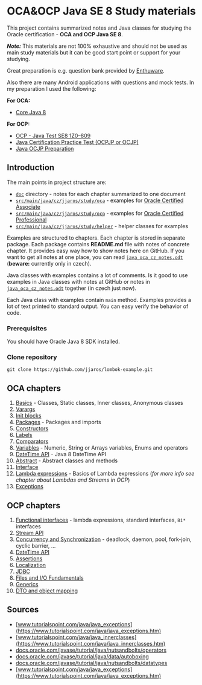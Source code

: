 # OCA&OCP Java SE 8 Study materials #
This project contains summarized notes and Java classes for studying the Oracle certification - **OCA and OCP Java SE 8**. 

**_Note:_** This materials are not 100% exhaustive and should not be used as main study materials 
but it can be good start point or support for your studying.

Great preparation is e.g. question bank provided by [Enthuware](https://enthuware.com/).

Also there are many Android applications with questions and mock tests. 
In my preparation I used the following:

**For OCA:**
* [Core Java 8](https://play.google.com/store/apps/details?id=com.eternal.soft.corejava8)

**For OCP:**
* [OCP - Java Test SE8 1Z0–809](https://play.google.com/store/apps/details?id=com.magycbytes.ocpjavatest)
* [Java Certification Practice Test (OCPJP or OCJP)](https://play.google.com/store/apps/details?id=shreeenavnath.software.com.java)
* [Java OCJP Preparation](https://play.google.com/store/apps/details?id=com.dooarsapp.ocjp)

## Introduction ##
The main points in project structure are:
* [`doc`](doc) directory - notes for each chapter summarized to one document
* [`src/main/java/cz/jjaros/study/oca`](src/main/java/cz/jjaros/study/oca) - examples for [Oracle Certified Associate](https://education.oracle.com/oracle-certified-associate-java-se-8-programmer/trackp_333)
* [`src/main/java/cz/jjaros/study/ocp`](src/main/java/cz/jjaros/study/ocp) - examples for [Oracle Certified Professional](https://education.oracle.com/oracle-certified-professional-java-se-8-programmer/trackp_357)
* [`src/main/java/cz/jjaros/study/helper`](src/main/java/cz/jjaros/study/helper) - helper classes for examples

Examples are structured to chapters. Each chapter is stored in separate package. 
Each package contains **README.md** file with notes of concrete chapter. 
It provides easy way how to show notes here on GitHub. 
If you want to get all notes at one place, you can read [`java_oca_cz_notes.odt`](doc/cz/java_oca_cz_notes.odt) (**beware:** currently only in czech). 

Java classes with examples contains a lot of comments. 
Is it good to use examples in Java classes with notes at GitHub or notes in [`java_oca_cz_notes.odt`](doc/cz/java_oca_cz_notes.odt) together (in czech just now).

Each Java class with examples contain `main` method. Examples provides a lot of text printed to standard output. 
You can easy verify the behavior of code. 

### Prerequisites ###
You should have Oracle Java 8 SDK installed.

### Clone repository ###
```
git clone https://github.com/jjaros/lombok-example.git
```

## OCA chapters ##
1. [Basics](src/main/java/cz/jjaros/study/oca/ch01_basics) - Classes, Static classes, Inner classes, Anonymous classes
2. [Varargs](src/main/java/cz/jjaros/study/oca/ch02_varargs)
3. [Init blocks](src/main/java/cz/jjaros/study/oca/ch03_initblocks)
4. [Packages](src/main/java/cz/jjaros/study/oca/ch04_packages) - Packages and imports
5. [Constructors](src/main/java/cz/jjaros/study/oca/ch05_constructors)
6. [Labels](src/main/java/cz/jjaros/study/oca/ch06_labels)
7. [Comparators](src/main/java/cz/jjaros/study/oca/ch07_comparators)
8. [Variables](src/main/java/cz/jjaros/study/oca/ch08_variables) - Numeric, String or Arrays variables, Enums and operators
9. [DateTime API](src/main/java/cz/jjaros/study/oca/ch09_datetime) - Java 8 DateTime API
10. [Abstract](src/main/java/cz/jjaros/study/oca/ch10_abstract) - Abstract classes and methods
11. [Interface](src/main/java/cz/jjaros/study/oca/ch11_interface)
12. [Lambda expressions](src/main/java/cz/jjaros/study/oca/ch12_lambda) - Basics of Lambda expressions (_for more info see chapter about Lambdas and Streams in OCP_)
13. [Exceptions](src/main/java/cz/jjaros/study/oca/ch13_exception)

## OCP chapters ##
1. [Functional interfaces](src/main/java/cz/jjaros/study/ocp/ch01_functionalinterfaces) - lambda expressions, standard interfaces, `Bi*` interfaces
2. [Stream API](src/main/java/cz/jjaros/study/ocp/ch02_streams)
3. [Concurrency and Synchronization](src/main/java/cz/jjaros/study/ocp/ch03_synchronization) - deadlock, daemon, pool, fork-join, cyclic barrier, ...
4. [DateTime API](src/main/java/cz/jjaros/study/ocp/ch04_datetime)
5. [Assertions](src/main/java/cz/jjaros/study/ocp/ch05_assertions)
6. [Localization](src/main/java/cz/jjaros/study/ocp/ch06_localization)
7. [JDBC](src/main/java/cz/jjaros/study/ocp/ch07_jdbc)
8. [Files and I/O Fundamentals](src/main/java/cz/jjaros/study/ocp/ch08_files)
9. [Generics](src/main/java/cz/jjaros/study/ocp/ch09_generics)
10. [DTO and object mapping](src/main/java/cz/jjaros/study/ocp/ch10_objectmapping)

## Sources ##
* [www.tutorialspoint.com/java/java_exceptions](https://www.tutorialspoint.com/java/java_exceptions.htm)
* [www.tutorialspoint.com/java/java_innerclasses](https://www.tutorialspoint.com/java/java_innerclasses.htm)
* [docs.oracle.com/javase/tutorial/java/nutsandbolts/operators](https://docs.oracle.com/javase/tutorial/java/nutsandbolts/operators.html)
* [docs.oracle.com/javase/tutorial/java/data/autoboxing](https://docs.oracle.com/javase/tutorial/java/data/autoboxing.html)
* [docs.oracle.com/javase/tutorial/java/nutsandbolts/datatypes](https://docs.oracle.com/javase/tutorial/java/nutsandbolts/datatypes.html)
* [www.tutorialspoint.com/java/java_exceptions](https://www.tutorialspoint.com/java/java_exceptions.htm)